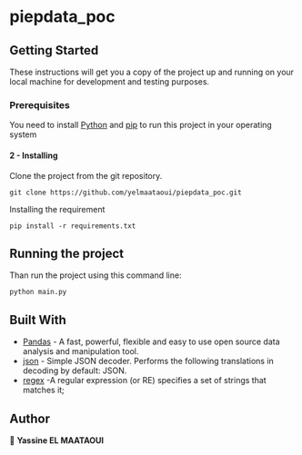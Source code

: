 # piepdata_poc

## Getting Started

These instructions will get you a copy of the project up and running on your local machine for development and testing purposes.

### Prerequisites

You need to install [Python](https://www.python.org/) and [pip](https://pip.pypa.io/en/stable/installation/) to run this project in your operating system



#### 2 - Installing

Clone the project from the git repository.
```
git clone https://github.com/yelmaataoui/piepdata_poc.git
```
Installing the requirement
```
pip install -r requirements.txt
```


## Running the project


Than run the project using this command line:
```
python main.py
```



## Built With
* [Pandas](https://pandas.pydata.org/) -   A fast, powerful, flexible and easy to use open source data analysis and manipulation tool.
* [json](https://docs.python.org/3/library/json.html) - Simple JSON decoder. Performs the following translations in decoding by default: JSON.
* [regex](https://docs.python.org/3/library/re.html) -A regular expression (or RE) specifies a set of strings that matches it; 



## Author

👤 **Yassine EL MAATAOUI** 
